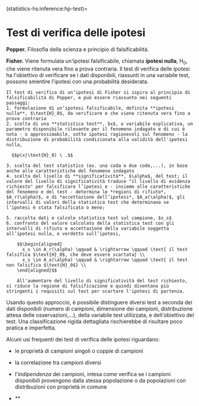 (statistics-hs:inference:hp-test)=
# Test di verifica delle ipotesi

**Popper.** Filosofia della scienza e principio di falsificabilità.

**Fisher.** Viene formulata un'ipotesi falsificabile, chiamata **ipotesi nulla**, $\text{H}_{0}$, che viene ritenuta vera fino a prova contraria. Il test di verifica delle ipotesi ha l'obiettivo di verificare se i dati disponibili, riassunti in una variabile test, possono smentire l'ipotesi con una probabilità desiderata.

```{dropdown} Test di verifica di Fisher
Il test di verifica di un’ipotesi di Fisher si ispira al principio di falsificabilità di Popper, e può essere riassunto nei seguenti passaggi:
1. formulazione di un’ipotesi falsificabile, definita **ipotesi nulla**, $\text{H}_0$, da verificare e che viene ritenuta vera fino a prova contraria
2. scelta di una **statistica test**, $x$, o variabile esplicativa, un parametro disponibile rilevante per il fenomeno indagato e di cui è nota - o approssimabile, sotto ipotesi ragionevoli sul fenomeno - la distribuzione di probabilità condizionata alla validità dell'ipotesi nulla,

  $$p(x|\text{H}_0) \ .$$

3. scelta del test statistico (es. una coda o due code,...), in base anche alle caratteristiche del fenomeno indagato
4. scelta del livello di **significatività**, $\alpha$, del test; il valore del livello di significatività traduce "il livello di evidenza richiesto" per falsificare l’ipotesi e - insieme alle caratteristiche del fenomeno e del test - determina le *regioni di rifiuto*, $A_r(\alpha)$, e di *accettazione dell’ipotesi*, $A_a(\alpha)$, gli intervalli di valori della statistica test che determinano se l’ipotesi è stata falsificata o meno;

5. raccolta dati e calcolo statistica test sul campione, $x_s$
6. confronto del valore calcolato della statistica test con gli intervalli di rifiuto e accettazione della variabile soggetta all’ipotesi nulla, e verdetto sull’ipotesi,

    $$\begin{aligned}
      x_s \in A_r(\alpha) \qquad & \rightarrow \qquad \text{ il test falsifica $\text{H}_0$, che deve essere scartata} \\
      x_s \in A_a(\alpha) \qquad & \rightarrow \qquad \text{ il test non falsifica $\text{H}_0$} \\
    \end{aligned}$$

    All'aumentare del livello di significatività del test richiesto, si riduce la regione di falsificazione e quindi diventano più stringenti i requisiti sul test per scartare l'ipotesi di partenza.
```

Usando questo approccio, è possibile distinguere diversi test a seconda dei dati disponibili (numero di campioni, dimensione dei campioni, distribuzione attesa delle osservazioni,...), della variabile test utilizzata, e dell'obiettivo del test. Una classificazione rigida dettagliata rischierebbe di risultare poco pratica e imperfetta.

Alcuni usi frequenti dei test di verifica delle ipotesi riguardano:
- le proprietà di campioni singoli o coppie di campioni
- la correlazione tra campioni diversi
- l'*indipendenza* dei campioni, intesa come verifica se i campioni disponibili provengono dalla stessa popolazione o da popolazioni con distribuzioni con proprietà in comune


- **


<!--
Più in particolare, viene scelta come **statistica test** $x$ un parametro disponibile, rilavante per il fenomeno indagato e di cui è nota la distribuzione di probabilità - o una sua ragionevole approssimazione/attesa - sotto l'ipotesi nulla,

$$p(x|\text{H}_0) \ .$$

In base alle caratteristiche del fenomeno indagato vengono scelte le caratteristiche del test; in base all'evidenza richiesta contro l'ipotesi $\text{H}_0$ viene scelto il **livello di significatività**, $\alpha$, del test che - insieme alle caratteristiche del test - determina le **regioni di rifiuto** e, per differenza, **di accettazione** dell'ipotesi.

Una volta raccolti i dati, si calcola la statistica scelta con i dati disponibili, si verifica se il suo valore appartiene alle regioni di rifiuto o di accettazione dell'ipotesi, per concludere rispettivamente se l'ipotesi $\text{H}_{0}$ è stata falsificata o non è stata falsificata e quindi va ritenuta ancora valida.

A partire dalla formulazione generale del test di verifica delle ipotesi secondo Fisher, vengono poi definiti diversi test:
- $Z$-test: test di Fisher sulla media del campione
- $t$-test: test di Fisher sulla media del campione di una popolazone con media e varianza sconosciuti che, sotto opportune ipotesi, è una variabile casuale che segue una distribuzione di probabilità $t$-Student
- $ANOVA$
-->
